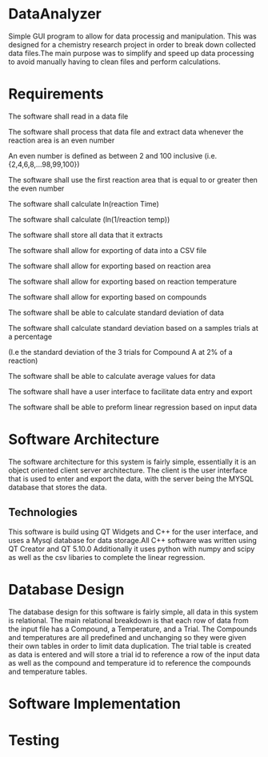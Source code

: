 # DataAnalyzer
Simple GUI program to allow for data processig and manipulation. 
This was designed for a chemistry research project in order to break down collected data files.The main purpose was to simplify and speed up data processing to avoid manually having to clean files and perform calculations. 

# Requirements
The software shall read in a data file 

The software shall process that data file and extract data whenever the reaction area is an even number

An even number is defined as between 2 and 100 inclusive (i.e. {2,4,6,8,...98,99,100})

The software shall use the first reaction area that is equal to or greater then the even number

The software shall calculate ln(reaction Time)

The software shall calculate (ln(1/reaction temp))

The software shall store all data that it extracts

The software shall allow for exporting of data into a CSV file

The software shall allow for exporting based on reaction area

The software shall allow for exporting based on reaction temperature

The software shall allow for exporting based on compounds

The software shall be able to calculate standard deviation of data

The software shall calculate standard deviation based on a samples trials at a percentage

(I.e the standard deviation of the 3 trials for Compound A at 2% of a reaction) 

The software shall be able to calculate average values for data

The software shall have a user interface to facilitate data entry and export

The software shall be able to preform linear regression based on input data

# Software Architecture
The software architecture for this system is fairly simple, essentially it is an object oriented client server architecture. The client is the user interface that is used to enter and export the data, with the server being the MYSQL database that stores the data. 
## Technologies
This software is build using QT Widgets and C++ for the user interface, and uses a Mysql database for data storage.All C++ software was written using QT Creator and QT 5.10.0
Additionally it uses python with numpy and scipy as well as the csv libaries to complete the linear regression.
# Database Design
The database design for this software is fairly simple, all data in this system is relational. The main relational breakdown  is that each row of data from the input file has a Compound, a Temperature, and a Trial.  The Compounds and temperatures are all predefined and  unchanging so they were given their own tables in order to limit data duplication. The trial table is created as data is entered and will store a trial id to reference a row of the input data as well as the compound and temperature id to reference the compounds and temperature tables. 


# Software Implementation

# Testing
